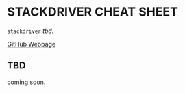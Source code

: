 # STACKDRIVER CHEAT SHEET

`stackdriver` _tbd._

[GitHub Webpage](https://jeffdecola.github.io/my-cheat-sheets/)

## TBD

coming soon.